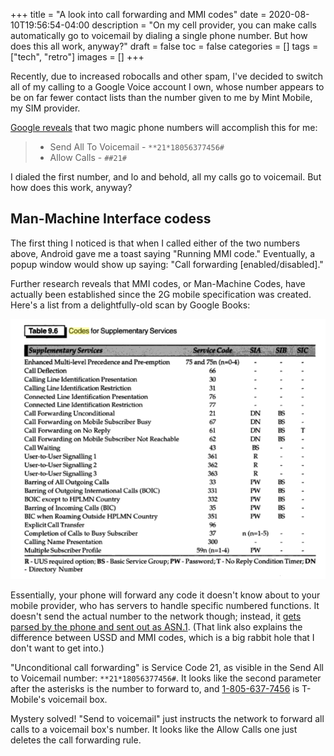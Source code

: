 +++
title = "A look into call forwarding and MMI codes"
date = 2020-08-10T19:56:54-04:00
description = "On my cell provider, you can make calls automatically go to voicemail by dialing a single phone number. But how does this all work, anyway?"
draft = false
toc = false
categories = []
tags = ["tech", "retro"]
images = []
+++

Recently, due to increased robocalls and other spam, I've decided to switch all of my calling to a Google Voice account I own, whose number appears to be on far fewer contact lists than the number given to me by Mint Mobile, my SIM provider.

[Google reveals](https://www.reddit.com/r/mintmobile/comments/behwyb/unconditional_call_forwarding/) that two magic phone numbers will accomplish this for me:

> - Send All To Voicemail - `**21*18056377456#`
> - Allow Calls - `##21#`

I dialed the first number, and lo and behold, all my calls go to voicemail. But how does this work, anyway?

## Man-Machine Interface codess

The first thing I noticed is that when I called either of the two numbers above, Android gave me a toast saying "Running MMI code." Eventually, a popup window would show up saying: "Call forwarding [enabled/disabled]."

Further research reveals that MMI codes, or Man-Machine Codes, have actually been established since the 2G mobile specification was created. Here's a list from a delightfully-old scan by Google Books:

![](/images/call-forwarding-and-mmi/table.png)

Essentially, your phone will forward any code it doesn't know about to your mobile provider, who has servers to handle specific numbered functions. It doesn't send the actual number to the network though; instead, it [gets parsed by the phone and sent out as ASN.1](https://berlin.ccc.de/~tobias/mmi-ussd-ss-codes-explained.html). (That link also explains the difference between USSD and MMI codes, which is a big rabbit hole that I don't want to get into.)

"Unconditional call forwarding" is Service Code 21, as visible in the Send All to Voicemail number: `**21*18056377456#`. It looks like the second parameter after the asterisks is the number to forward to, and [1-805-637-7456](https://800notes.com/Phone.aspx/1-805-637-7456?) is T-Mobile's voicemail box.

Mystery solved! "Send to voicemail" just instructs the network to forward all calls to a voicemail box's number. It looks like the Allow Calls one just deletes the call forwarding rule.